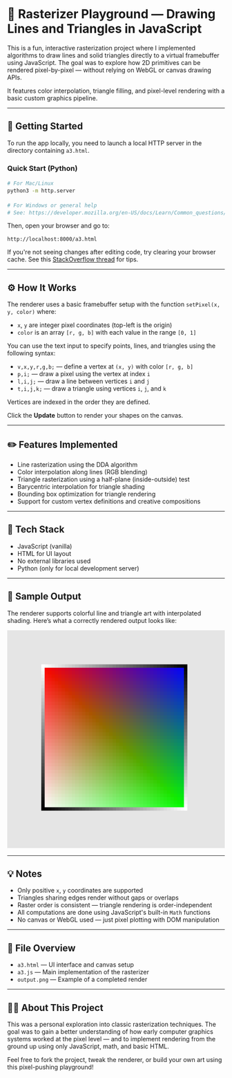 # 🎨 Rasterizer Playground — Drawing Lines and Triangles in JavaScript

This is a fun, interactive rasterization project where I implemented algorithms to draw lines and solid triangles directly to a virtual framebuffer using JavaScript. The goal was to explore how 2D primitives can be rendered pixel-by-pixel — without relying on WebGL or canvas drawing APIs.

It features color interpolation, triangle filling, and pixel-level rendering with a basic custom graphics pipeline.

---

## 🚀 Getting Started

To run the app locally, you need to launch a local HTTP server in the directory containing `a3.html`.

### Quick Start (Python)

```bash
# For Mac/Linux
python3 -m http.server

# For Windows or general help
# See: https://developer.mozilla.org/en-US/docs/Learn/Common_questions/set_up_a_local_testing_server
```

Then, open your browser and go to:

```
http://localhost:8000/a3.html
```

If you're not seeing changes after editing code, try clearing your browser cache. See this [StackOverflow thread](https://stackoverflow.com/questions/5690269/disabling-chrome-cache-for-website-development) for tips.

---

## ⚙️ How It Works

The renderer uses a basic framebuffer setup with the function `setPixel(x, y, color)` where:
- `x`, `y` are integer pixel coordinates (top-left is the origin)
- `color` is an array `[r, g, b]` with each value in the range `[0, 1]`

You can use the text input to specify points, lines, and triangles using the following syntax:

- `v,x,y,r,g,b;` — define a vertex at `(x, y)` with color `[r, g, b]`
- `p,i;` — draw a pixel using the vertex at index `i`
- `l,i,j;` — draw a line between vertices `i` and `j`
- `t,i,j,k;` — draw a triangle using vertices `i`, `j`, and `k`

Vertices are indexed in the order they are defined.

Click the **Update** button to render your shapes on the canvas.

---

## ✏️ Features Implemented

- Line rasterization using the DDA algorithm
- Color interpolation along lines (RGB blending)
- Triangle rasterization using a half-plane (inside-outside) test
- Barycentric interpolation for triangle shading
- Bounding box optimization for triangle rendering
- Support for custom vertex definitions and creative compositions

---

## 🔧 Tech Stack

- JavaScript (vanilla)
- HTML for UI layout
- No external libraries used
- Python (only for local development server)

---

## 🌈 Sample Output

The renderer supports colorful line and triangle art with interpolated shading. Here’s what a correctly rendered output looks like:

![output](./output.png)

---

## 💡 Notes

- Only positive `x`, `y` coordinates are supported
- Triangles sharing edges render without gaps or overlaps
- Raster order is consistent — triangle rendering is order-independent
- All computations are done using JavaScript's built-in `Math` functions
- No canvas or WebGL used — just pixel plotting with DOM manipulation

---

## 📁 File Overview

- `a3.html` — UI interface and canvas setup
- `a3.js` — Main implementation of the rasterizer
- `output.png` — Example of a completed render

---

## 🙋‍♂️ About This Project

This was a personal exploration into classic rasterization techniques. The goal was to gain a better understanding of how early computer graphics systems worked at the pixel level — and to implement rendering from the ground up using only JavaScript, math, and basic HTML.

Feel free to fork the project, tweak the renderer, or build your own art using this pixel-pushing playground!
